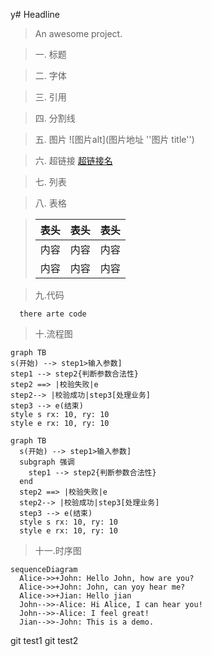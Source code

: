 y# Headline

> An awesome project.

> 一. 标题

> 二. 字体

> 三. 引用

> 四. 分割线

> 五. 图片 ![图片alt](图片地址 ''图片 title'')

> 六. 超链接 [超链接名](超链接地址 '超链接title')

> 七. 列表

> 八. 表格

> | 表头 | 表头 | 表头 |
> | ---- | :--: | ---: |
> | 内容 | 内容 | 内容 |
> | 内容 | 内容 | 内容 |

> 九.代码

```
  there arte code
```

> 十.流程图

```
graph TB
s(开始) --> step1>输入参数]
step1 --> step2{判断参数合法性}
step2 ==> |校验失败|e
step2--> |校验成功|step3[处理业务]
step3 --> e(结束)
style s rx: 10, ry: 10
style e rx: 10, ry: 10
```

```
graph TB
  s(开始) --> step1>输入参数]
  subgraph 强调
    step1 --> step2{判断参数合法性}
  end
  step2 ==> |校验失败|e
  step2--> |校验成功|step3[处理业务]
  step3 --> e(结束)
  style s rx: 10, ry: 10
  style e rx: 10, ry: 10
```

> 十一.时序图

```
sequenceDiagram
  Alice->>+John: Hello John, how are you?
  Alice->>+John: John, can yoy hear me?
  Alice->>+Jian: Hello jian
  John-->>-Alice: Hi Alice, I can hear you!
  John-->>-Alice: I feel great!
  Jian-->>-John: This is a demo.
```

git test1
git test2